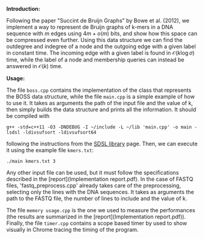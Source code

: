 **Introduction:**

 Following the paper "Succint de Bruijn Graphs" by Bowe et al. (2012), we implement a way to represent de Bruijn graphs of k-mers in a DNA sequence with $m$ edges using $4m+o(m)$ bits, and show how this space can be compressed even further. Using this data structure we can find the outdegree and indegree of a node and the outgoing edge with a given label in constant time. The incoming edge with a given label is found in $\mathcal{O}(k\log\sigma)$ time, while the label of a node and membership queries can instead be answered in $\mathcal{O}(k)$ time.


**Usage:**

The file `boss.cpp` contains the implementation of the class that represents the BOSS data structure, while the file `main.cpp` is a simple example of how to use it. It takes as arguments the path of the input file and the value of k, then simply builds the data structure and prints all the information. It should be compiled with

```g++ -std=c++11 -O3 -DNDEBUG -I ~/include -L ~/lib 'main.cpp' -o main -lsdsl -ldivsufsort -ldivsufsort64```

following the instructions from the [SDSL library](https://github.com/simongog/sdsl-lite) page. Then, we can execute it using the example file `kmers.txt`:

```./main kmers.txt 3```

Any other input file can be used, but it must follow the specifications described in the [report](Implementation report.pdf). In the case of FASTQ files, 'fastq_preprocess.cpp' already takes care of the preprocessing, selecting only the lines with the DNA sequences. It takes as arguments the path to the FASTQ file, the number of lines to include and the value of k.

The file ```memory usage.cpp``` is the one we used to measure the performances (the results are summarized in the [report](Implementation report.pdf)). Finally, the file ```timer.cpp``` contains a scope based timer by used to show visually in Chrome tracing the timing of the program.


 
